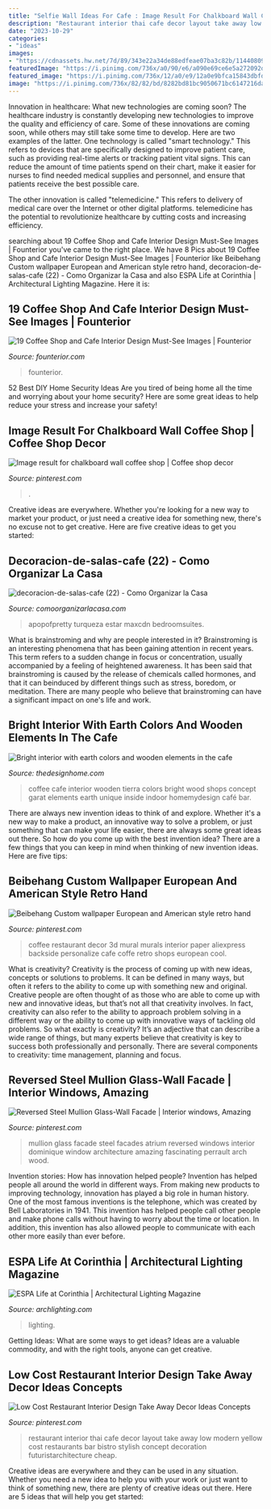 ```yaml
---
title: "Selfie Wall Ideas For Cafe : Image Result For Chalkboard Wall Coffee Shop"
description: "Restaurant interior thai cafe decor layout take away low modern yellow cost restaurants bar bistro stylish concept decoration futuristarchitecture cheap"
date: "2023-10-29"
categories:
- "ideas"
images:
- "https://cdnassets.hw.net/7d/89/343e22a34de88edfeae07ba3c82b/1144080946-espalifeatcorinthia-1-tcm47-1494053.jpg"
featuredImage: "https://i.pinimg.com/736x/a0/90/e6/a090e69ce6e5a272092daa45d967dae1.jpg"
featured_image: "https://i.pinimg.com/736x/12/a0/e9/12a0e9bfca15843dbfd2434621698eee.jpg"
image: "https://i.pinimg.com/736x/82/82/bd/8282bd81bc9050671bc6147216da7020--atrium-ideas-perrault.jpg"
---
```



Innovation in healthcare: What new technologies are coming soon?
The healthcare industry is constantly developing new technologies to improve the quality and efficiency of care. Some of these innovations are coming soon, while others may still take some time to develop. Here are two examples of the latter. 
One technology is called "smart technology." This refers to devices that are specifically designed to improve patient care, such as providing real-time alerts or tracking patient vital signs. This can reduce the amount of time patients spend on their chart, make it easier for nurses to find needed medical supplies and personnel, and ensure that patients receive the best possible care. 

The other innovation is called "telemedicine." This refers to delivery of medical care over the Internet or other digital platforms. telemedicine has the potential to revolutionize healthcare by cutting costs and increasing efficiency.

	

		
searching about 19 Coffee Shop and Cafe Interior Design Must-See Images | Founterior you've came to the right place. We have 8 Pics about 19 Coffee Shop and Cafe Interior Design Must-See Images | Founterior like Beibehang Custom wallpaper European and American style retro hand, decoracion-de-salas-cafe (22) - Como Organizar la Casa and also ESPA Life at Corinthia | Architectural Lighting Magazine. Here it is:
		
    
## 19 Coffee Shop And Cafe Interior Design Must-See Images | Founterior

<img loading=lazy src="http://founterior.com/wp-content/uploads/2014/07/Cafe-with-brick-wall-and-industrial-light-bulbs-as-pendants.jpg" onerror="this.onerror=null;this.src='https://tse4.mm.bing.net/th?id=OIP.dAfwI-j3U9k2r9o0xk_v8wHaKr&amp;pid=15.1';" alt="19 Coffee Shop and Cafe Interior Design Must-See Images | Founterior">

_Source: founterior.com_

>founterior. 

	

52 Best DIY Home Security Ideas
Are you tired of being home all the time and worrying about your home security? Here are some great ideas to help reduce your stress and increase your safety!

    
## Image Result For Chalkboard Wall Coffee Shop | Coffee Shop Decor

<img loading=lazy src="https://i.pinimg.com/736x/12/a0/e9/12a0e9bfca15843dbfd2434621698eee.jpg" onerror="this.onerror=null;this.src='https://tse2.mm.bing.net/th?id=OIP.gqvUfBb1v1c11KrNxcpQggHaLH&amp;pid=15.1';" alt="Image result for chalkboard wall coffee shop | Coffee shop decor">

_Source: pinterest.com_

>. 

	

Creative ideas are everywhere. Whether you're looking for a new way to market your product, or just need a creative idea for something new, there's no excuse not to get creative. Here are five creative ideas to get you started: 

    
## Decoracion-de-salas-cafe (22) - Como Organizar La Casa

<img loading=lazy src="https://comoorganizarlacasa.com/wp-content/uploads/2015/11/decoracion-de-salas-cafe-22.jpg" onerror="this.onerror=null;this.src='https://tse4.mm.bing.net/th?id=OIP.3klnwiQV2M06ej5rMsA5jgHaLJ&amp;pid=15.1';" alt="decoracion-de-salas-cafe (22) - Como Organizar la Casa">

_Source: comoorganizarlacasa.com_

>apopofpretty turqueza estar maxcdn bedroomsuites. 

	

What is brainstroming and why are people interested in it?
Brainstroming is an interesting phenomena that has been gaining attention in recent years. This term refers to a sudden change in focus or concentration, usually accompanied by a feeling of heightened awareness. It has been said that brainstroming is caused by the release of chemicals called hormones, and that it can beinduced by different things such as stress, boredom, or meditation. There are many people who believe that brainstroming can have a significant impact on one's life and work.

    
## Bright Interior With Earth Colors And Wooden Elements In The Cafe

<img loading=lazy src="http://thedesignhome.com/wp-content/uploads/2016/06/Bright-interior-with-earth-colors-and-wooden-elements-in-the-cafe-Tierra-Garat3.jpg" onerror="this.onerror=null;this.src='https://tse4.mm.bing.net/th?id=OIP.W95d1-xcew-pi3G4J0D_wQHaJS&amp;pid=15.1';" alt="Bright interior with earth colors and wooden elements in the cafe">

_Source: thedesignhome.com_

>coffee cafe interior wooden tierra colors bright wood shops concept garat elements earth unique inside indoor homemydesign café bar. 

	

There are always new invention ideas to think of and explore. Whether it's a new way to make a product, an innovative way to solve a problem, or just something that can make your life easier, there are always some great ideas out there. So how do you come up with the best invention idea? There are a few things that you can keep in mind when thinking of new invention ideas. Here are five tips: 

    
## Beibehang Custom Wallpaper European And American Style Retro Hand

<img loading=lazy src="https://i.pinimg.com/736x/a0/90/e6/a090e69ce6e5a272092daa45d967dae1.jpg" onerror="this.onerror=null;this.src='https://tse2.mm.bing.net/th?id=OIP.ZuZ9SAxcgUzL314Z-gftZAHaHH&amp;pid=15.1';" alt="Beibehang Custom wallpaper European and American style retro hand">

_Source: pinterest.com_

>coffee restaurant decor 3d mural murals interior paper aliexpress backside personalize cafe coffe retro shops european cool. 

	

What is creativity?
Creativity is the process of coming up with new ideas, concepts or solutions to problems. It can be defined in many ways, but often it refers to the ability to come up with something new and original. Creative people are often thought of as those who are able to come up with new and innovative ideas, but that’s not all that creativity involves. In fact, creativity can also refer to the ability to approach problem solving in a different way or the ability to come up with innovative ways of tackling old problems.
So what exactly is creativity? It’s an adjective that can describe a wide range of things, but many experts believe that creativity is key to success both professionally and personally. There are several components to creativity: time management, planning and focus.

    
## Reversed Steel Mullion Glass-Wall Facade | Interior Windows, Amazing

<img loading=lazy src="https://i.pinimg.com/736x/82/82/bd/8282bd81bc9050671bc6147216da7020--atrium-ideas-perrault.jpg" onerror="this.onerror=null;this.src='https://tse3.mm.bing.net/th?id=OIP.nnyVxOiAEoxnONWeI2r7bwHaF-&amp;pid=15.1';" alt="Reversed Steel Mullion Glass-Wall Facade | Interior windows, Amazing">

_Source: pinterest.com_

>mullion glass facade steel facades atrium reversed windows interior dominique window architecture amazing fascinating perrault arch wood. 

	

Invention stories: How has innovation helped people?
Invention has helped people all around the world in different ways. From making new products to improving technology, innovation has played a big role in human history. One of the most famous inventions is the telephone, which was created by Bell Laboratories in 1941. This invention has helped people call other people and make phone calls without having to worry about the time or location. In addition, this invention has also allowed people to communicate with each other more easily than ever before.

    
## ESPA Life At Corinthia | Architectural Lighting Magazine

<img loading=lazy src="https://cdnassets.hw.net/7d/89/343e22a34de88edfeae07ba3c82b/1144080946-espalifeatcorinthia-1-tcm47-1494053.jpg" onerror="this.onerror=null;this.src='https://tse1.mm.bing.net/th?id=OIP.4fjEqMzc2-wTv8agpbEcwQHaLH&amp;pid=15.1';" alt="ESPA Life at Corinthia | Architectural Lighting Magazine">

_Source: archlighting.com_

>lighting. 

	

Getting Ideas: What are some ways to get ideas?
Ideas are a valuable commodity, and with the right tools, anyone can get creative.

    
## Low Cost Restaurant Interior Design Take Away Decor Ideas Concepts

<img loading=lazy src="https://i.pinimg.com/736x/31/a7/e1/31a7e14168f332362eaed281d93aa2e8.jpg" onerror="this.onerror=null;this.src='https://tse4.mm.bing.net/th?id=OIP.9fy7KEyaPzKD0RpHQB2X7wHaLB&amp;pid=15.1';" alt="Low Cost Restaurant Interior Design Take Away Decor Ideas Concepts">

_Source: pinterest.com_

>restaurant interior thai cafe decor layout take away low modern yellow cost restaurants bar bistro stylish concept decoration futuristarchitecture cheap. 

	

Creative ideas are everywhere and they can be used in any situation. Whether you need a new idea to help you with your work or just want to think of something new, there are plenty of creative ideas out there. Here are 5 ideas that will help you get started: 

